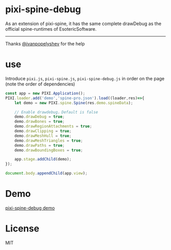 # pixi-spine-debug

As an extension of pixi-spine, it has the same complete drawDebug as the official spine-runtimes of EsotericSoftware.

---
Thanks [@ivanpopelyshev]([https://github.com/ivanpopelyshev) for the help


# use

Introduce `pixi.js`, `pixi-spine.js`, `pixi-spine-debug.js` in order on the page (note the order of dependencies)

```javascript
const app = new PIXI.Application();
PIXI.loader.add('demo','spine-pro.json').load((loader,res)=>{
    let demo = new PIXI.spine.Spine(res.demo.spineData);

    // Enable drawdebug，Default is false
    demo.drawDebug = true;
    demo.drawBones = true;
    demo.drawRegionAttachments = true;
    demo.drawClipping = true;
    demo.drawMeshHull = true;
    demo.drawMeshTriangles = true;
    demo.drawPaths = true;
    demo.drawBoundingBoxes = true;

    app.stage.addChild(demo);
});

document.body.appendChild(app.view);
```

# Demo

[pixi-spine-debug demo](https://sbfkcel.github.io/pixi-spine-debug)


# License

MIT
